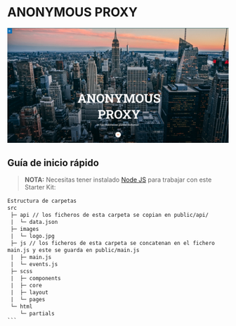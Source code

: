 # ANONYMOUS PROXY

![Screenshot](./src/images/anonimus.png)

## Guía de inicio rápido

> **NOTA:** Necesitas tener instalado [Node JS](https://nodejs.org/) para trabajar con este Starter Kit:

````
Estructura de carpetas
src
 ├─ api // los ficheros de esta carpeta se copian en public/api/
 |  └─ data.json
 ├─ images
 |  └─ logo.jpg
 ├─ js // los ficheros de esta carpeta se concatenan en el fichero main.js y este se guarda en public/main.js
 |  ├─ main.js
 |  └─ events.js
 ├─ scss
 |  ├─ components
 |  ├─ core
 |  ├─ layout
 |  └─ pages
 └─ html
    └─ partials
```

````
